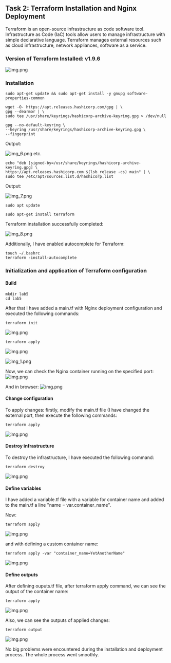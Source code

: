 ## Task 2: Terraform Installation and Nginx Deployment
Terraform is an open-source infrastructure as code software tool. 
Infrastructure as Code (IaC) tools allow users to manage infrastructure with simple declarative language.
Terraform manages external resources such as cloud infrastructure, network appliances, 
software as a service.

### Version of Terraform Installed: v1.9.6
![img.png](5_img_9.png)
### Installation
```sudo apt-get update && sudo apt-get install -y gnupg software-properties-common```

```shell
wget -O- https://apt.releases.hashicorp.com/gpg | \
gpg --dearmor | \
sudo tee /usr/share/keyrings/hashicorp-archive-keyring.gpg > /dev/null
```

```shell
gpg --no-default-keyring \
--keyring /usr/share/keyrings/hashicorp-archive-keyring.gpg \
--fingerprint
```
Output:

![img_6.png](5_img_6.png)
etc.

```shell
echo "deb [signed-by=/usr/share/keyrings/hashicorp-archive-keyring.gpg] \
https://apt.releases.hashicorp.com $(lsb_release -cs) main" | \
sudo tee /etc/apt/sources.list.d/hashicorp.list

```
Output:

![img_7.png](5_img_7.png)

```shell
sudo apt update
```
```shell
sudo apt-get install terraform
```

Terraform installation successfully completed:

![img_8.png](5_img_8.png)

Additionally, I have enabled autocomplete for Terraform:

```shell
touch ~/.bashrc
terraform -install-autocomplete
```

### Initialization and application of Terraform configuration

#### Build
```shell
mkdir lab5
cd lab5
```
After that I have added a main.tf with Nginx deployment configuration and executed the following commands:

```shell
terraform init
```
![img.png](5_img_10.png)

```shell
terraform apply
```

![img.png](5_img_11.png)

![img_1.png](5_img_12.png)

Now, we can check the Nginx container running on the specified port:
![img.png](5_img_13.png)

And in browser:
![img.png](5_img_14.png)

#### Change configuration
To apply changes: firstly, modify the main.tf file (I have changed the external port, then execute the following commands:
```shell
terraform apply
```
![img.png](5_img_16.png)

#### Destroy infrastructure
To destroy the infrastructure, I have executed the following command:
```shell
terraform destroy
```

![img.png](5_img_15.png)


#### Define variables
I have added a variable.tf file with a variable for container name and added to the main.tf a line "name  = var.container_name".

Now:
```shell
terraform apply
```
![img.png](5_img_17.png)

and with defining a custom container name:
```shell
terraform apply -var "container_name=YetAnotherName"
```

![img.png](5_img_18.png)


#### Define outputs
After defining ouputs.tf file, after terraform apply command, we can see the output of the container name:
```shell
terraform apply
```

![img.png](5_img_19.png)

Also, we can see the outputs of applied changes:
```shell
terraform output
```

![img.png](5_img_20.png)

No big problems were encountered during the installation and deployment process. The whole process went smoothly.